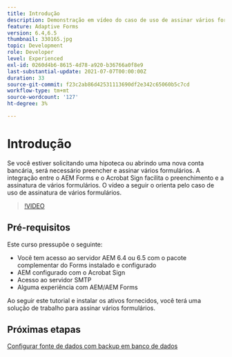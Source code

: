 ```yaml
---
title: Introdução
description: Demonstração em vídeo do caso de uso de assinar vários formulários
feature: Adaptive Forms
version: 6.4,6.5
thumbnail: 330165.jpg
topic: Development
role: Developer
level: Experienced
exl-id: 0260d4b6-8615-4d78-a920-b36766a0f8e9
last-substantial-update: 2021-07-07T00:00:00Z
duration: 33
source-git-commit: f23c2ab86d42531113690df2e342c65060b5c7cd
workflow-type: tm+mt
source-wordcount: '127'
ht-degree: 3%

---
```


# Introdução

Se você estiver solicitando uma hipoteca ou abrindo uma nova conta bancária, será necessário preencher e assinar vários formulários. A integração entre o AEM Forms e o Acrobat Sign facilita o preenchimento e a assinatura de vários formulários.
O vídeo a seguir o orienta pelo caso de uso de assinatura de vários formulários.

>[!VIDEO](https://video.tv.adobe.com/v/330165?quality=12&learn=on)

## Pré-requisitos

Este curso pressupõe o seguinte:

* Você tem acesso ao servidor AEM 6.4 ou 6.5 com o pacote complementar do Forms instalado e configurado
* AEM configurado com o Acrobat Sign
* Acesso ao servidor SMTP
* Alguma experiência com AEM/AEM Forms

Ao seguir este tutorial e instalar os ativos fornecidos, você terá uma solução de trabalho para assinar vários formulários.

## Próximas etapas

[Configurar fonte de dados com backup em banco de dados](./configure-data-source.md)
